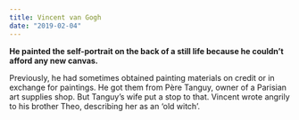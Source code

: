 ```yaml
---
title: Vincent van Gogh
date: "2019-02-04"
---
```


**He painted the self-portrait on the back of a still life because he couldn’t afford any new canvas.**

Previously, he had sometimes obtained painting materials on credit or in exchange for paintings. He got them from Père Tanguy, owner of a Parisian art supplies shop. But Tanguy’s wife put a stop to that. Vincent wrote angrily to his brother Theo, describing her as an ‘old witch’.
